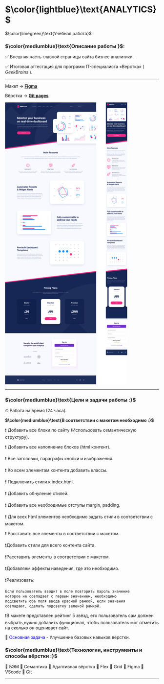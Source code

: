 # $\color{lightblue}\text{ANALYTICS}$

$\color{limegreen}\text{Учебная работа}$

### $\color{mediumblue}\text{Описание работы }$:

✅ Внешняя часть главной страницы сайта бизнес аналитики.

✅ Итоговая аттестация для программ IT-специалиста «Верстка» ( _GeekBrains_ ).

---

Макет -> [**Figma**](<https://www.figma.com/design/PxV85sdIzWj0CZ2kqg0hsT/Analytics-%E2%80%94-Landing-Page-Design-(Community)?node-id=0-1&t=JakwUkG3YKKjNfzN-0>)

Вёрстка -> [**Git pages**](https://artiom-work.github.io/analytics/)

<img src="./img/preview-readme-image.png" width="400" alt="Изображение макета страницы">

---

### $\color{mediumblue}\text{Цели и задачи работы :}$

⏱ Работа на время (24 часа).

**$\color{mediumblue}\text{В соответствии с макетом необходимо :}$**

❗ Добавить все блоки по сайту (Использовать семантическую структуру).

❗ Добавить все наполнение блоков (html контент).

❗ Все заголовки, параграфы кнопки и изображения.

❗ Ко всем элементам контента добавить классы.

❗ Подключить стили к index.html.

❗ Добавить обнуление стилей.

❗ Добавить все необходимые отступы margin, padding.

❗ Для всех html элементов необходимо задать стили в соответствии с макетом.

❗ Расставить все элементы в соответствии с макетом.

❗Добавить стили для всего контента сайта.

❗Расставить элементы в соответствии с макетом.

❗Добавляем эффекты наведения, где это необходимо.

❗Реализовать:

    Если пользователь вводит в поле повторить пароль значение
    которое не совпадает с первым значением, необходимо
    подсветить оба поля ввода красной рамкой, если значения
    совпадают, сделать подсветку зеленой рамкой.

❗В макете представлен рейтинг 5 звёзд, его пользователь сам должен выбрать,нужно добавить функционал, чтобы пользователь мог отметить на сколько он оценивает сайт.

🎯 <span style="color:mediumblue">Основная задача</span> - Улучшение базовых навыков вёрстки.

### $\color{mediumblue}\text{Технологии, инструменты и способы вёрстки :}$

📌 БЭМ
📌 Семантика
📌 Адаптивная вёрстка
📌 Flex
📌 Grid
📌 Figma
📌 VScode
📌 Git

---
